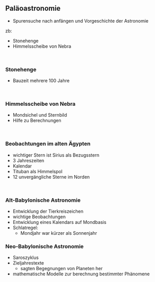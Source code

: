 ## Paläoastronomie

* Spurensuche nach anfängen und Vorgeschichte der Astronomie

zb:
* Stonehenge
* Himmelsscheibe von Nebra

<br>

### Stonehenge

* Bauzeit mehrere 100 Jahre

<br>

### Himmelsscheibe von Nebra

* Mondsichel und Sternbild
* Hilfe zu Berechnungen

<br>

### Beobachtungen im alten Ägypten

* wichtiger Stern ist Sirius als Bezugsstern
* 3 Jahreszeiten
* Kalendar
* Tituban als Himmelspol
* 12 unvergängliche Sterne im Norden

<br>

### Alt-Babylonische Astronomie

* Entwicklung der Tierkreiszeichen
* wichtige  Beobachtungen
* Entwicklung eines Kalendars auf Mondbasis
* Schlatregel:
    * Mondjahr war kürzer als Sonnenjahr

### Neo-Babylonische Astronomie

* Saroszyklus
* Zieljahrestexte
    * sagten Begegnungen von Planeten her
* mathematische Modelle zur berechnung bestimmter Phänomene